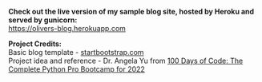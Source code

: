 **Check out the live version of my sample blog site, hosted by Heroku and served by gunicorn:**       
https://olivers-blog.herokuapp.com

**Project Credits:**   
Basic blog template - [startbootstrap.com](https://startbootstrap.com/theme/clean-blog)   
Project idea and reference - Dr. Angela Yu from [100 Days of Code: The Complete Python Pro Bootcamp for 2022](https://bit.ly/3S3ihuC)   
